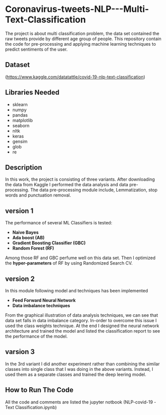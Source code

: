 # Coronavirus-tweets-NLP---Multi-Text-Classification
The project is about multi classification problem, the data set contained the raw tweets provide by different age group of people. This repository contain the code for pre-processing and applying machine learning techniques to predict sentiments of the user.
## Dataset
(https://www.kaggle.com/datatattle/covid-19-nlp-text-classification)

## Libraries Needed
- sklearn
- numpy
- pandas
- matplotlib
- seaborn
- nltk
- keras
- gensim
- glob
- re

## Description 
In this work, the project is consisting of three variants. After downloading the data from Kaggle I performed the data analysis and data pre-processing. The data pre-processing module include, Lemmatization, stop words and punctuation removal.

## version 1
The performance of several ML Classifiers is tested:
- **Naive Bayes** 
- **Ada boost (AB)**
- **Gradient Boosting Classifier (GBC)**
- **Random Forest (RF)**

Among those RF and GBC perfume well on this data set. Then I optimized the **hyper-parameters** of RF by using Randomized Search CV.

## version 2
In this module following model and techniques has been implemented 
- **Feed Forward Neural Network** 
- **Data imbalance techniques** 

From the graphical illustration of data analysis techniques, we can see that data set falls in data imbalance category. In-order to overcome this issue I used the class weights technique. At the end I designed the neural network architecture and trained the model and listed the classification report to see the performance of the model.

## varsion 3
In the 3rd variant I did another experiment rather than combining the similar classes into single class that I was doing in the above variants. Instead, I used them as a separate classes and trained the deep leering model.

## How to Run The Code
All the code and comments are listed the jupyter notbook (NLP-covid-19 -Text Classification.ipynb)


